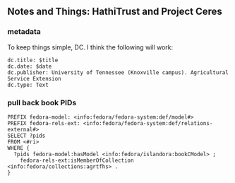 ## Notes and Things: HathiTrust and Project Ceres ##

### metadata ###
To keep things simple, DC. I think the following will work:

```
dc.title: $title
dc.date: $date
dc.publisher: University of Tennessee (Knoxville campus). Agricultural Service Extension
dc.type: Text
```

### pull back book PIDs ###

```sparql
PREFIX fedora-model: <info:fedora/fedora-system:def/model#>
PREFIX fedora-rels-ext: <info:fedora/fedora-system:def/relations-external#>
SELECT ?pids
FROM <#ri>
WHERE {
  ?pids fedora-model:hasModel <info:fedora/islandora:bookCModel> ;
    fedora-rels-ext:isMemberOfCollection <info:fedora/collections:agrtfhs> .
}
```